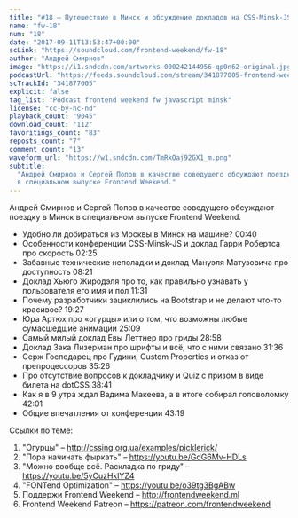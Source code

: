 ```yaml
---
title: "#18 – Путешествие в Минск и обсуждение докладов на CSS-Minsk-JS"
name: "fw-18"
num: "18"
date: "2017-09-11T13:53:47+00:00"
scLink: "https://soundcloud.com/frontend-weekend/fw-18"
author: "Андрей Смирнов"
image: "https://i1.sndcdn.com/artworks-000242144956-qp0n62-original.jpg"
podcastUrl: "https://feeds.soundcloud.com/stream/341877005-frontend-weekend-fw-18.m4a"
scTrackId: "341877005"
explicit: false
tag_list: "Podcast frontend weekend fw javascript minsk"
license: "cc-by-nc-nd"
playback_count: "9045"
download_count: "112"
favoritings_count: "83"
reposts_count: "7"
comment_count: "13"
waveform_url: "https://w1.sndcdn.com/TmRkOaj92GX1_m.png"
subtitle:
  "Андрей Смирнов и Сергей Попов в качестве соведущего обсуждают поездку в Минск
  в специальном выпуске Frontend Weekend."
---
```


Андрей Смирнов и Сергей Попов в качестве соведущего обсуждают поездку в Минск в
специальном выпуске Frontend Weekend.

- Удобно ли добираться из Москвы в Минск на машине?
  <timecode sec="40">00:40</timecode>
- Особенности конференции CSS-Minsk-JS и доклад Гарри Робертса про скорость
  <timecode sec="145">02:25</timecode>
- Забавные технические неполадки и доклад Мануэля Матузовича про доступность
  <timecode sec="501">08:21</timecode>
- Доклад Хьюго Жиродэля про то, как правильно узнавать у пользователя его имя и
  пол <timecode sec="691">11:31</timecode>
- Почему разработчики зациклились на Bootstrap и не делают что-то красивое?
  <timecode sec="1167">19:27</timecode>
- Юра Артюх про «огурцы» или о том, что возможны любые сумасшедшие анимации
  <timecode sec="1509">25:09</timecode>
- Самый милый доклад Евы Леттнер про гриды <timecode sec="1738">28:58</timecode>
- Доклад Зака Лизерман про шрифты и всё, что с ними связано
  <timecode sec="1896">31:36</timecode>
- Серж Господарец про Гудини, Custom Properties и отказ от препроцессоров
  <timecode sec="2126">35:26</timecode>
- Про отсутствие вопросов к докладчику и Quiz с призом в виде билета на dotCSS
  <timecode sec="2321">38:41</timecode>
- Как я в 9 утра ждал Вадима Макеева, а в итоге собирал головоломку
  <timecode sec="2521">42:01</timecode>
- Общие впечатления от конференции <timecode sec="2599">43:19</timecode>

Ссылки по теме:

1. "Огурцы" – <http://cssing.org.ua/examples/picklerick/>
2. "Пора начинать фыркать" – <https://youtu.be/GdG6Mv-HDLs>
3. "Можно вообще всё. Раскладка по гриду" – <https://youtu.be/5yCuzHklYZ4>
4. "FONTend Optimization" – <https://youtu.be/o39tg3BgABw>
5. Поддержи Frontend Weekend – <http://frontendweekend.ml>
6. Frontend Weekend Patreon – <https://patreon.com/frontendweekend>
